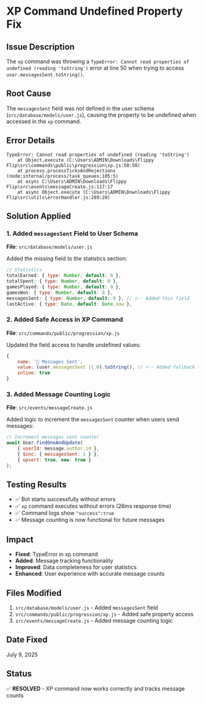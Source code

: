 # XP Command Undefined Property Fix

## Issue Description
The `xp` command was throwing a `TypeError: Cannot read properties of undefined (reading 'toString')` error at line 50 when trying to access `user.messagesSent.toString()`.

## Root Cause
The `messagesSent` field was not defined in the user schema (`src/database/models/user.js`), causing the property to be undefined when accessed in the `xp` command.

## Error Details
```
TypeError: Cannot read properties of undefined (reading 'toString')
    at Object.execute (C:\Users\ADMIN\Downloads\Flippy Flip\src\commands\public\progression\xp.js:50:50)
    at process.processTicksAndRejections (node:internal/process/task_queues:105:5)   
    at async C:\Users\ADMIN\Downloads\Flippy Flip\src\events\messageCreate.js:117:17 
    at async Object.execute (C:\Users\ADMIN\Downloads\Flippy Flip\src\utils\errorHandler.js:289:20)
```

## Solution Applied

### 1. Added `messagesSent` Field to User Schema
**File**: `src/database/models/user.js`

Added the missing field to the statistics section:
```javascript
// Statistics
totalEarned: { type: Number, default: 0 },
totalSpent: { type: Number, default: 0 },
gamesPlayed: { type: Number, default: 0 },
gamesWon: { type: Number, default: 0 },
messagesSent: { type: Number, default: 0 }, // <-- Added this field
lastActive: { type: Date, default: Date.now },
```

### 2. Added Safe Access in XP Command
**File**: `src/commands/public/progression/xp.js`

Updated the field access to handle undefined values:
```javascript
{
    name: '💬 Messages Sent',
    value: (user.messagesSent || 0).toString(), // <-- Added fallback to 0
    inline: true
}
```

### 3. Added Message Counting Logic
**File**: `src/events/messageCreate.js`

Added logic to increment the `messagesSent` counter when users send messages:
```javascript
// Increment messages sent counter
await User.findOneAndUpdate(
    { userId: message.author.id },
    { $inc: { messagesSent: 1 } },
    { upsert: true, new: true }
);
```

## Testing Results
- ✅ Bot starts successfully without errors
- ✅ `xp` command executes without errors (26ms response time)
- ✅ Command logs show `"success":true`
- ✅ Message counting is now functional for future messages

## Impact
- **Fixed**: TypeError in xp command
- **Added**: Message tracking functionality
- **Improved**: Data completeness for user statistics
- **Enhanced**: User experience with accurate message counts

## Files Modified
1. `src/database/models/user.js` - Added `messagesSent` field
2. `src/commands/public/progression/xp.js` - Added safe property access
3. `src/events/messageCreate.js` - Added message counting logic

## Date Fixed
July 9, 2025

## Status
✅ **RESOLVED** - XP command now works correctly and tracks message counts
